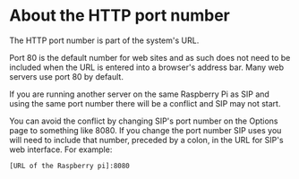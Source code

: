 # About the HTTP port number

The HTTP port number is part of the system's URL.

Port 80 is the default number for web sites and as such does not need to be included when the URL is entered into a browser's address bar. Many web servers use port 80 by default.

If you are running another server on the same Raspberry Pi as SIP and using the same port number there will be a conflict and SIP may not start.

You can avoid the conflict by changing SIP's port number on the Options page to something like 8080. If you change the port number SIP uses you will need to include that number, preceded by a colon, in the URL for SIP's web interface. For example:

```
[URL of the Raspberry pi]:8080
```

